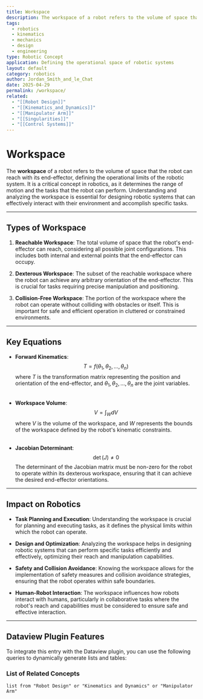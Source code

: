 ```yaml
---
title: Workspace
description: The workspace of a robot refers to the volume of space that the robot can reach with its end-effector, defining the operational limits of the robotic system.
tags:
  - robotics
  - kinematics
  - mechanics
  - design
  - engineering
type: Robotic Concept
application: Defining the operational space of robotic systems
layout: default
category: robotics
author: Jordan_Smith_and_le_Chat
date: 2025-04-29
permalink: /workspace/
related:
  - "[[Robot Design]]"
  - "[[Kinematics_and_Dynamics]]"
  - "[[Manipulator Arm]]"
  - "[[Singularities]]"
  - "[[Control Systems]]"
---
```


# Workspace

The **workspace** of a robot refers to the volume of space that the robot can reach with its end-effector, defining the operational limits of the robotic system. It is a critical concept in robotics, as it determines the range of motion and the tasks that the robot can perform. Understanding and analyzing the workspace is essential for designing robotic systems that can effectively interact with their environment and accomplish specific tasks.

---

## Types of Workspace

1. **Reachable Workspace**: The total volume of space that the robot's end-effector can reach, considering all possible joint configurations. This includes both internal and external points that the end-effector can occupy.

2. **Dexterous Workspace**: The subset of the reachable workspace where the robot can achieve any arbitrary orientation of the end-effector. This is crucial for tasks requiring precise manipulation and positioning.

3. **Collision-Free Workspace**: The portion of the workspace where the robot can operate without colliding with obstacles or itself. This is important for safe and efficient operation in cluttered or constrained environments.

---

## Key Equations

- **Forward Kinematics**:
  $$
  T = f(\theta_1, \theta_2, \ldots, \theta_n)
  $$
  where $T$ is the transformation matrix representing the position and orientation of the end-effector, and $\theta_1, \theta_2, \ldots, \theta_n$ are the joint variables.
  <br></br>

- **Workspace Volume**:
  $$
  V = \int_{W} dV
  $$
  where $V$ is the volume of the workspace, and $W$ represents the bounds of the workspace defined by the robot's kinematic constraints.
  <br></br>

- **Jacobian Determinant**:
  $$
  \det(J) \neq 0
  $$
  The determinant of the Jacobian matrix must be non-zero for the robot to operate within its dexterous workspace, ensuring that it can achieve the desired end-effector orientations.

---

## Impact on Robotics

- **Task Planning and Execution**: Understanding the workspace is crucial for planning and executing tasks, as it defines the physical limits within which the robot can operate.

- **Design and Optimization**: Analyzing the workspace helps in designing robotic systems that can perform specific tasks efficiently and effectively, optimizing their reach and manipulation capabilities.

- **Safety and Collision Avoidance**: Knowing the workspace allows for the implementation of safety measures and collision avoidance strategies, ensuring that the robot operates within safe boundaries.

- **Human-Robot Interaction**: The workspace influences how robots interact with humans, particularly in collaborative tasks where the robot's reach and capabilities must be considered to ensure safe and effective interaction.

---

## Dataview Plugin Features

To integrate this entry with the Dataview plugin, you can use the following queries to dynamically generate lists and tables:

### List of Related Concepts
```dataview
list from "Robot Design" or "Kinematics and Dynamics" or "Manipulator Arm"
```